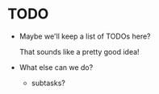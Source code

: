 # TODO

- Maybe we'll keep a list of TODOs here?

  That sounds like a pretty good idea!

- What else can we do?
	- subtasks?
